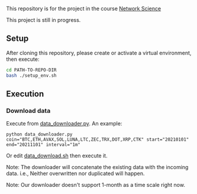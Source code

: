 This repository is for the project in the course [Network Science](https://www.ifi.uzh.ch/en/bdlt/Teaching/Network-Science.html)

This project is still in progress.


## Setup
After cloning this repository, please create or activate a virtual environment, then execute:
```bash
cd PATH-TO-REPO-DIR
bash ./setup_env.sh
```

## Execution
### Download data
Execute from [data_downloader.py](./data_downloader.py). An example:
```python3
python data_downloader.py coin="BTC,ETH,AVAX,SOL,LUNA,LTC,ZEC,TRX,DOT,XRP,CTK" start="20210101" end="20211101" interval="1m"
```

Or edit [data_download.sh](./data_download.sh) then execute it.

Note: The downloader will concatenate the existing data with the incoming data. i.e., Neither overwritten nor duplicated will happen.

Note: Our downloader doesn't support 1-month as a time scale right now.
